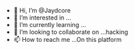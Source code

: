 - 👋 Hi, I’m @Jaydcore
- 👀 I’m interested in ...
- 🌱 I’m currently learning ...
- 💞️ I’m looking to collaborate on ...hacking
- 📫 How to reach me ...On this platform

<!---
Jaydcore/Jaydcore is a ✨ special ✨ repository because its `README.md` (this file) appears on your GitHub profile.
You can click the Preview link to take a look at your changes.
--->
